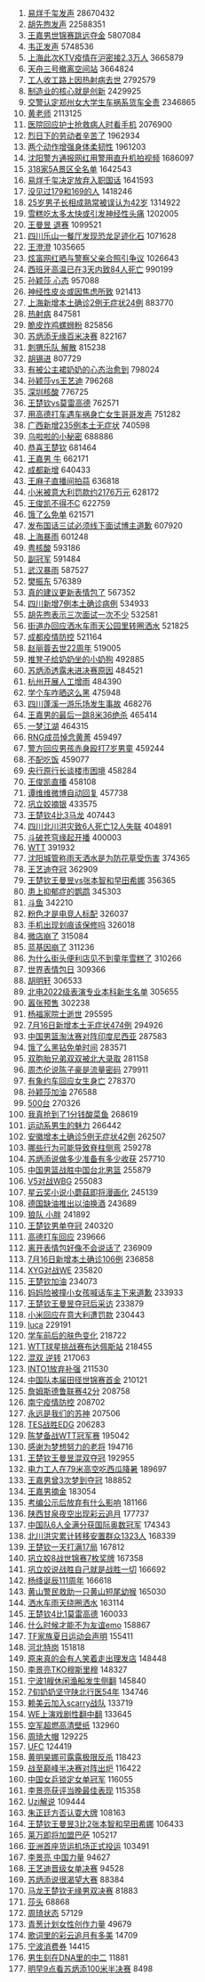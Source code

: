 1. [易烊千玺发声](https://s.weibo.com//weibo?q=%23%E6%98%93%E7%83%8A%E5%8D%83%E7%8E%BA%E5%8F%91%E5%A3%B0%23&Refer=top) 28670432
2. [胡先煦发声](https://s.weibo.com//weibo?q=%23%E8%83%A1%E5%85%88%E7%85%A6%E5%8F%91%E5%A3%B0%23&Refer=top) 22588351
3. [王嘉男世锦赛跳远夺金](https://s.weibo.com//weibo?q=%23%E7%8E%8B%E5%98%89%E7%94%B7%E4%B8%96%E9%94%A6%E8%B5%9B%E8%B7%B3%E8%BF%9C%E5%A4%BA%E9%87%91%23&Refer=top) 5807084
4. [韦正发声](https://s.weibo.com//weibo?q=%23%E9%9F%A6%E6%AD%A3%E5%8F%91%E5%A3%B0%23&Refer=top) 5748536
5. [上海此次KTV疫情在沪密接2.3万人](https://s.weibo.com//weibo?q=%23%E4%B8%8A%E6%B5%B7%E6%AD%A4%E6%AC%A1KTV%E7%96%AB%E6%83%85%E5%9C%A8%E6%B2%AA%E5%AF%86%E6%8E%A52.3%E4%B8%87%E4%BA%BA%23&Refer=top) 3665879
6. [天舟三号撤离空间站](https://s.weibo.com//weibo?q=%23%E5%A4%A9%E8%88%9F%E4%B8%89%E5%8F%B7%E6%92%A4%E7%A6%BB%E7%A9%BA%E9%97%B4%E7%AB%99%23&Refer=top) 3664824
7. [工人收工路上因热射病去世](https://s.weibo.com//weibo?q=%23%E5%B7%A5%E4%BA%BA%E6%94%B6%E5%B7%A5%E8%B7%AF%E4%B8%8A%E5%9B%A0%E7%83%AD%E5%B0%84%E7%97%85%E5%8E%BB%E4%B8%96%23&Refer=top) 2792579
8. [制造业的核心就是创新](https://s.weibo.com//weibo?q=%23%E5%88%B6%E9%80%A0%E4%B8%9A%E7%9A%84%E6%A0%B8%E5%BF%83%E5%B0%B1%E6%98%AF%E5%88%9B%E6%96%B0%23&Refer=top) 2429925
9. [交警认定郑州女大学生车祸系货车全责](https://s.weibo.com//weibo?q=%23%E4%BA%A4%E8%AD%A6%E8%AE%A4%E5%AE%9A%E9%83%91%E5%B7%9E%E5%A5%B3%E5%A4%A7%E5%AD%A6%E7%94%9F%E8%BD%A6%E7%A5%B8%E7%B3%BB%E8%B4%A7%E8%BD%A6%E5%85%A8%E8%B4%A3%23&Refer=top) 2346865
10. [黄老师](https://s.weibo.com//weibo?q=%E9%BB%84%E8%80%81%E5%B8%88&Refer=top) 2113125
11. [医院回应护士抢救病人时看手机](https://s.weibo.com//weibo?q=%23%E5%8C%BB%E9%99%A2%E5%9B%9E%E5%BA%94%E6%8A%A4%E5%A3%AB%E6%8A%A2%E6%95%91%E7%97%85%E4%BA%BA%E6%97%B6%E7%9C%8B%E6%89%8B%E6%9C%BA%23&Refer=top) 2076900
12. [烈日下的劳动者辛苦了](https://s.weibo.com//weibo?q=%23%E7%83%88%E6%97%A5%E4%B8%8B%E7%9A%84%E5%8A%B3%E5%8A%A8%E8%80%85%E8%BE%9B%E8%8B%A6%E4%BA%86%23&Refer=top) 1962934
13. [两个动作增强身体柔韧性](https://s.weibo.com//weibo?q=%23%E4%B8%A4%E4%B8%AA%E5%8A%A8%E4%BD%9C%E5%A2%9E%E5%BC%BA%E8%BA%AB%E4%BD%93%E6%9F%94%E9%9F%A7%E6%80%A7%23&Refer=top) 1961203
14. [沈阳警方通报网红用警用直升机拍视频](https://s.weibo.com//weibo?q=%23%E6%B2%88%E9%98%B3%E8%AD%A6%E6%96%B9%E9%80%9A%E6%8A%A5%E7%BD%91%E7%BA%A2%E7%94%A8%E8%AD%A6%E7%94%A8%E7%9B%B4%E5%8D%87%E6%9C%BA%E6%8B%8D%E8%A7%86%E9%A2%91%23&Refer=top) 1686097
15. [318家5A景区全名单](https://s.weibo.com//weibo?q=%23318%E5%AE%B65A%E6%99%AF%E5%8C%BA%E5%85%A8%E5%90%8D%E5%8D%95%23&Refer=top) 1642543
16. [易烊千玺决定放弃⼊职国话](https://s.weibo.com//weibo?q=%23%E6%98%93%E7%83%8A%E5%8D%83%E7%8E%BA%E5%86%B3%E5%AE%9A%E6%94%BE%E5%BC%83%E2%BC%8A%E8%81%8C%E5%9B%BD%E8%AF%9D%23&Refer=top) 1641593
17. [没见过179和169的人](https://s.weibo.com//weibo?q=%23%E6%B2%A1%E8%A7%81%E8%BF%87179%E5%92%8C169%E7%9A%84%E4%BA%BA%23&Refer=top) 1418246
18. [25岁男子长相成熟常被误认为42岁](https://s.weibo.com//weibo?q=%2325%E5%B2%81%E7%94%B7%E5%AD%90%E9%95%BF%E7%9B%B8%E6%88%90%E7%86%9F%E5%B8%B8%E8%A2%AB%E8%AF%AF%E8%AE%A4%E4%B8%BA42%E5%B2%81%23&Refer=top) 1314922
19. [雪糕吃太多太快或引发神经性头痛](https://s.weibo.com//weibo?q=%23%E9%9B%AA%E7%B3%95%E5%90%83%E5%A4%AA%E5%A4%9A%E5%A4%AA%E5%BF%AB%E6%88%96%E5%BC%95%E5%8F%91%E7%A5%9E%E7%BB%8F%E6%80%A7%E5%A4%B4%E7%97%9B%23&Refer=top) 1202005
20. [王曼昱 退赛](https://s.weibo.com//weibo?q=%E7%8E%8B%E6%9B%BC%E6%98%B1%20%E9%80%80%E8%B5%9B&Refer=top) 1099521
21. [四川乐山一餐厅发现恐龙足迹化石](https://s.weibo.com//weibo?q=%23%E5%9B%9B%E5%B7%9D%E4%B9%90%E5%B1%B1%E4%B8%80%E9%A4%90%E5%8E%85%E5%8F%91%E7%8E%B0%E6%81%90%E9%BE%99%E8%B6%B3%E8%BF%B9%E5%8C%96%E7%9F%B3%23&Refer=top) 1071628
22. [王澄澄](https://s.weibo.com//weibo?q=%E7%8E%8B%E6%BE%84%E6%BE%84&Refer=top) 1035665
23. [炫富网红晒与警察父亲合照引争议](https://s.weibo.com//weibo?q=%23%E7%82%AB%E5%AF%8C%E7%BD%91%E7%BA%A2%E6%99%92%E4%B8%8E%E8%AD%A6%E5%AF%9F%E7%88%B6%E4%BA%B2%E5%90%88%E7%85%A7%E5%BC%95%E4%BA%89%E8%AE%AE%23&Refer=top) 1026643
24. [西班牙高温已在3天内致84人死亡](https://s.weibo.com//weibo?q=%23%E8%A5%BF%E7%8F%AD%E7%89%99%E9%AB%98%E6%B8%A9%E5%B7%B2%E5%9C%A83%E5%A4%A9%E5%86%85%E8%87%B484%E4%BA%BA%E6%AD%BB%E4%BA%A1%23&Refer=top) 990199
25. [孙颖莎 心态](https://s.weibo.com//weibo?q=%E5%AD%99%E9%A2%96%E8%8E%8E%20%E5%BF%83%E6%80%81&Refer=top) 957088
26. [神经性皮炎或因焦虑所致](https://s.weibo.com//weibo?q=%23%E7%A5%9E%E7%BB%8F%E6%80%A7%E7%9A%AE%E7%82%8E%E6%88%96%E5%9B%A0%E7%84%A6%E8%99%91%E6%89%80%E8%87%B4%23&Refer=top) 921413
27. [上海新增本土确诊2例无症状24例](https://s.weibo.com//weibo?q=%23%E4%B8%8A%E6%B5%B7%E6%96%B0%E5%A2%9E%E6%9C%AC%E5%9C%9F%E7%A1%AE%E8%AF%8A2%E4%BE%8B%E6%97%A0%E7%97%87%E7%8A%B624%E4%BE%8B%23&Refer=top) 883770
28. [热射病](https://s.weibo.com//weibo?q=%23%E7%83%AD%E5%B0%84%E7%97%85%23&Refer=top) 847581
29. [脆皮炸鸡螺蛳粉](https://s.weibo.com//weibo?q=%23%E8%84%86%E7%9A%AE%E7%82%B8%E9%B8%A1%E8%9E%BA%E8%9B%B3%E7%B2%89%23&Refer=top) 825856
30. [苏炳添无缘百米决赛](https://s.weibo.com//weibo?q=%23%E8%8B%8F%E7%82%B3%E6%B7%BB%E6%97%A0%E7%BC%98%E7%99%BE%E7%B1%B3%E5%86%B3%E8%B5%9B%23&Refer=top) 822167
31. [刺猬乐队 解散](https://s.weibo.com//weibo?q=%E5%88%BA%E7%8C%AC%E4%B9%90%E9%98%9F%20%E8%A7%A3%E6%95%A3&Refer=top) 815238
32. [胡锡进](https://s.weibo.com//weibo?q=%E8%83%A1%E9%94%A1%E8%BF%9B&Refer=top) 807729
33. [有被公主裙奶奶的心态治愈到](https://s.weibo.com//weibo?q=%23%E6%9C%89%E8%A2%AB%E5%85%AC%E4%B8%BB%E8%A3%99%E5%A5%B6%E5%A5%B6%E7%9A%84%E5%BF%83%E6%80%81%E6%B2%BB%E6%84%88%E5%88%B0%23&Refer=top) 798024
34. [孙颖莎vs王艺迪](https://s.weibo.com//weibo?q=%23%E5%AD%99%E9%A2%96%E8%8E%8Evs%E7%8E%8B%E8%89%BA%E8%BF%AA%23&Refer=top) 796268
35. [深圳核酸](https://s.weibo.com//weibo?q=%E6%B7%B1%E5%9C%B3%E6%A0%B8%E9%85%B8&Refer=top) 776725
36. [王楚钦vs莫雷高德](https://s.weibo.com//weibo?q=%23%E7%8E%8B%E6%A5%9A%E9%92%A6vs%E8%8E%AB%E9%9B%B7%E9%AB%98%E5%BE%B7%23&Refer=top) 762571
37. [用高德打车遇车祸身亡女生哥哥发声](https://s.weibo.com//weibo?q=%23%E7%94%A8%E9%AB%98%E5%BE%B7%E6%89%93%E8%BD%A6%E9%81%87%E8%BD%A6%E7%A5%B8%E8%BA%AB%E4%BA%A1%E5%A5%B3%E7%94%9F%E5%93%A5%E5%93%A5%E5%8F%91%E5%A3%B0%23&Refer=top) 751282
38. [广西新增235例本土无症状](https://s.weibo.com//weibo?q=%23%E5%B9%BF%E8%A5%BF%E6%96%B0%E5%A2%9E235%E4%BE%8B%E6%9C%AC%E5%9C%9F%E6%97%A0%E7%97%87%E7%8A%B6%23&Refer=top) 740598
39. [乌啦啦的小秘密](https://s.weibo.com//weibo?q=%23%E4%B9%8C%E5%95%A6%E5%95%A6%E7%9A%84%E5%B0%8F%E7%A7%98%E5%AF%86%23&Refer=top) 688886
40. [恭喜王楚钦](https://s.weibo.com//weibo?q=%23%E6%81%AD%E5%96%9C%E7%8E%8B%E6%A5%9A%E9%92%A6%23&Refer=top) 681464
41. [王嘉男 牛](https://s.weibo.com//weibo?q=%E7%8E%8B%E5%98%89%E7%94%B7%20%E7%89%9B&Refer=top) 662171
42. [成都新增](https://s.weibo.com//weibo?q=%E6%88%90%E9%83%BD%E6%96%B0%E5%A2%9E&Refer=top) 640433
43. [王麻子直播间拍蒜](https://s.weibo.com//weibo?q=%23%E7%8E%8B%E9%BA%BB%E5%AD%90%E7%9B%B4%E6%92%AD%E9%97%B4%E6%8B%8D%E8%92%9C%23&Refer=top) 636818
44. [小米被意大利罚款约2176万元](https://s.weibo.com//weibo?q=%23%E5%B0%8F%E7%B1%B3%E8%A2%AB%E6%84%8F%E5%A4%A7%E5%88%A9%E7%BD%9A%E6%AC%BE%E7%BA%A62176%E4%B8%87%E5%85%83%23&Refer=top) 628172
45. [王俊凯不得不C](https://s.weibo.com//weibo?q=%23%E7%8E%8B%E4%BF%8A%E5%87%AF%E4%B8%8D%E5%BE%97%E4%B8%8DC%23&Refer=top) 622759
46. [饿了么免单](https://s.weibo.com//weibo?q=%23%E9%A5%BF%E4%BA%86%E4%B9%88%E5%85%8D%E5%8D%95%23&Refer=top) 621571
47. [发布国话三试必须线下面试博主道歉](https://s.weibo.com//weibo?q=%23%E5%8F%91%E5%B8%83%E5%9B%BD%E8%AF%9D%E4%B8%89%E8%AF%95%E5%BF%85%E9%A1%BB%E7%BA%BF%E4%B8%8B%E9%9D%A2%E8%AF%95%E5%8D%9A%E4%B8%BB%E9%81%93%E6%AD%89%23&Refer=top) 607920
48. [上海暴雨](https://s.weibo.com//weibo?q=%23%E4%B8%8A%E6%B5%B7%E6%9A%B4%E9%9B%A8%23&Refer=top) 601248
49. [粤核酸](https://s.weibo.com//weibo?q=%E7%B2%A4%E6%A0%B8%E9%85%B8&Refer=top) 593186
50. [副冠军](https://s.weibo.com//weibo?q=%E5%89%AF%E5%86%A0%E5%86%9B&Refer=top) 591484
51. [武汉暴雨](https://s.weibo.com//weibo?q=%23%E6%AD%A6%E6%B1%89%E6%9A%B4%E9%9B%A8%23&Refer=top) 587527
52. [樊振东](https://s.weibo.com//weibo?q=%E6%A8%8A%E6%8C%AF%E4%B8%9C&Refer=top) 576389
53. [真的建议更新表情包了](https://s.weibo.com//weibo?q=%23%E7%9C%9F%E7%9A%84%E5%BB%BA%E8%AE%AE%E6%9B%B4%E6%96%B0%E8%A1%A8%E6%83%85%E5%8C%85%E4%BA%86%23&Refer=top) 567352
54. [四川新增7例本土确诊病例](https://s.weibo.com//weibo?q=%23%E5%9B%9B%E5%B7%9D%E6%96%B0%E5%A2%9E7%E4%BE%8B%E6%9C%AC%E5%9C%9F%E7%A1%AE%E8%AF%8A%E7%97%85%E4%BE%8B%23&Refer=top) 534933
55. [胡先煦表示三次面试一次不少](https://s.weibo.com//weibo?q=%23%E8%83%A1%E5%85%88%E7%85%A6%E8%A1%A8%E7%A4%BA%E4%B8%89%E6%AC%A1%E9%9D%A2%E8%AF%95%E4%B8%80%E6%AC%A1%E4%B8%8D%E5%B0%91%23&Refer=top) 532581
56. [街道办回应洒水车雨天公园里转圈洒水](https://s.weibo.com//weibo?q=%23%E8%A1%97%E9%81%93%E5%8A%9E%E5%9B%9E%E5%BA%94%E6%B4%92%E6%B0%B4%E8%BD%A6%E9%9B%A8%E5%A4%A9%E5%85%AC%E5%9B%AD%E9%87%8C%E8%BD%AC%E5%9C%88%E6%B4%92%E6%B0%B4%23&Refer=top) 521825
57. [成都疫情防控](https://s.weibo.com//weibo?q=%E6%88%90%E9%83%BD%E7%96%AB%E6%83%85%E9%98%B2%E6%8E%A7&Refer=top) 521164
58. [赵丽蓉去世22周年](https://s.weibo.com//weibo?q=%23%E8%B5%B5%E4%B8%BD%E8%93%89%E5%8E%BB%E4%B8%9622%E5%91%A8%E5%B9%B4%23&Refer=top) 519005
59. [推凳子给奶奶坐的小奶狗](https://s.weibo.com//weibo?q=%23%E6%8E%A8%E5%87%B3%E5%AD%90%E7%BB%99%E5%A5%B6%E5%A5%B6%E5%9D%90%E7%9A%84%E5%B0%8F%E5%A5%B6%E7%8B%97%23&Refer=top) 492885
60. [苏炳添透露未进决赛原因](https://s.weibo.com//weibo?q=%23%E8%8B%8F%E7%82%B3%E6%B7%BB%E9%80%8F%E9%9C%B2%E6%9C%AA%E8%BF%9B%E5%86%B3%E8%B5%9B%E5%8E%9F%E5%9B%A0%23&Refer=top) 484521
61. [杭州开展人工增雨](https://s.weibo.com//weibo?q=%23%E6%9D%AD%E5%B7%9E%E5%BC%80%E5%B1%95%E4%BA%BA%E5%B7%A5%E5%A2%9E%E9%9B%A8%23&Refer=top) 484390
62. [学个车咋晒这么黑](https://s.weibo.com//weibo?q=%23%E5%AD%A6%E4%B8%AA%E8%BD%A6%E5%92%8B%E6%99%92%E8%BF%99%E4%B9%88%E9%BB%91%23&Refer=top) 475948
63. [四川蓬溪一游乐场发生事故](https://s.weibo.com//weibo?q=%23%E5%9B%9B%E5%B7%9D%E8%93%AC%E6%BA%AA%E4%B8%80%E6%B8%B8%E4%B9%90%E5%9C%BA%E5%8F%91%E7%94%9F%E4%BA%8B%E6%95%85%23&Refer=top) 468276
64. [王嘉男的最后一跳8米36绝杀](https://s.weibo.com//weibo?q=%23%E7%8E%8B%E5%98%89%E7%94%B7%E7%9A%84%E6%9C%80%E5%90%8E%E4%B8%80%E8%B7%B38%E7%B1%B336%E7%BB%9D%E6%9D%80%23&Refer=top) 465414
65. [一梦江湖](https://s.weibo.com//weibo?q=%23%E4%B8%80%E6%A2%A6%E6%B1%9F%E6%B9%96%23&Refer=top) 464315
66. [RNG成员悼念黄菁](https://s.weibo.com//weibo?q=%23RNG%E6%88%90%E5%91%98%E6%82%BC%E5%BF%B5%E9%BB%84%E8%8F%81%23&Refer=top) 459497
67. [警方回应男孩赤身殴打7岁男童](https://s.weibo.com//weibo?q=%23%E8%AD%A6%E6%96%B9%E5%9B%9E%E5%BA%94%E7%94%B7%E5%AD%A9%E8%B5%A4%E8%BA%AB%E6%AE%B4%E6%89%937%E5%B2%81%E7%94%B7%E7%AB%A5%23&Refer=top) 459244
68. [不配吃饭](https://s.weibo.com//weibo?q=%23%E4%B8%8D%E9%85%8D%E5%90%83%E9%A5%AD%23&Refer=top) 459077
69. [央行原行长谈楼市困境](https://s.weibo.com//weibo?q=%23%E5%A4%AE%E8%A1%8C%E5%8E%9F%E8%A1%8C%E9%95%BF%E8%B0%88%E6%A5%BC%E5%B8%82%E5%9B%B0%E5%A2%83%23&Refer=top) 458284
70. [王俊凯直播](https://s.weibo.com//weibo?q=%23%E7%8E%8B%E4%BF%8A%E5%87%AF%E7%9B%B4%E6%92%AD%23&Refer=top) 458108
71. [谭维维微博自动回复](https://s.weibo.com//weibo?q=%23%E8%B0%AD%E7%BB%B4%E7%BB%B4%E5%BE%AE%E5%8D%9A%E8%87%AA%E5%8A%A8%E5%9B%9E%E5%A4%8D%23&Refer=top) 457738
72. [巩立姣摘银](https://s.weibo.com//weibo?q=%23%E5%B7%A9%E7%AB%8B%E5%A7%A3%E6%91%98%E9%93%B6%23&Refer=top) 433575
73. [王楚钦4比3马龙](https://s.weibo.com//weibo?q=%23%E7%8E%8B%E6%A5%9A%E9%92%A64%E6%AF%943%E9%A9%AC%E9%BE%99%23&Refer=top) 407443
74. [四川北川洪灾致6人死亡12人失联](https://s.weibo.com//weibo?q=%23%E5%9B%9B%E5%B7%9D%E5%8C%97%E5%B7%9D%E6%B4%AA%E7%81%BE%E8%87%B46%E4%BA%BA%E6%AD%BB%E4%BA%A112%E4%BA%BA%E5%A4%B1%E8%81%94%23&Refer=top) 404891
75. [斗破苍穹缘起开播](https://s.weibo.com//weibo?q=%23%E6%96%97%E7%A0%B4%E8%8B%8D%E7%A9%B9%E7%BC%98%E8%B5%B7%E5%BC%80%E6%92%AD%23&Refer=top) 400003
76. [WTT](https://s.weibo.com//weibo?q=WTT&Refer=top) 391932
77. [沈阳城管称雨天洒水是为防花草受伤害](https://s.weibo.com//weibo?q=%23%E6%B2%88%E9%98%B3%E5%9F%8E%E7%AE%A1%E7%A7%B0%E9%9B%A8%E5%A4%A9%E6%B4%92%E6%B0%B4%E6%98%AF%E4%B8%BA%E9%98%B2%E8%8A%B1%E8%8D%89%E5%8F%97%E4%BC%A4%E5%AE%B3%23&Refer=top) 374365
78. [王艺迪夺冠](https://s.weibo.com//weibo?q=%23%E7%8E%8B%E8%89%BA%E8%BF%AA%E5%A4%BA%E5%86%A0%23&Refer=top) 362909
79. [王楚钦王曼昱vs张本智和早田希娜](https://s.weibo.com//weibo?q=%23%E7%8E%8B%E6%A5%9A%E9%92%A6%E7%8E%8B%E6%9B%BC%E6%98%B1vs%E5%BC%A0%E6%9C%AC%E6%99%BA%E5%92%8C%E6%97%A9%E7%94%B0%E5%B8%8C%E5%A8%9C%23&Refer=top) 356365
80. [患上抑郁症的鹦鹉](https://s.weibo.com//weibo?q=%23%E6%82%A3%E4%B8%8A%E6%8A%91%E9%83%81%E7%97%87%E7%9A%84%E9%B9%A6%E9%B9%89%23&Refer=top) 345303
81. [斗鱼](https://s.weibo.com//weibo?q=%E6%96%97%E9%B1%BC&Refer=top) 342210
82. [粉色才是电竞人标配](https://s.weibo.com//weibo?q=%23%E7%B2%89%E8%89%B2%E6%89%8D%E6%98%AF%E7%94%B5%E7%AB%9E%E4%BA%BA%E6%A0%87%E9%85%8D%23&Refer=top) 326037
83. [手机出现划痕该保修吗](https://s.weibo.com//weibo?q=%23%E6%89%8B%E6%9C%BA%E5%87%BA%E7%8E%B0%E5%88%92%E7%97%95%E8%AF%A5%E4%BF%9D%E4%BF%AE%E5%90%97%23&Refer=top) 326018
84. [微店崩了](https://s.weibo.com//weibo?q=%23%E5%BE%AE%E5%BA%97%E5%B4%A9%E4%BA%86%23&Refer=top) 315084
85. [蓝基因崩了](https://s.weibo.com//weibo?q=%E8%93%9D%E5%9F%BA%E5%9B%A0%E5%B4%A9%E4%BA%86&Refer=top) 311236
86. [为什么街头便利店见不到童年雪糕了](https://s.weibo.com//weibo?q=%23%E4%B8%BA%E4%BB%80%E4%B9%88%E8%A1%97%E5%A4%B4%E4%BE%BF%E5%88%A9%E5%BA%97%E8%A7%81%E4%B8%8D%E5%88%B0%E7%AB%A5%E5%B9%B4%E9%9B%AA%E7%B3%95%E4%BA%86%23&Refer=top) 310266
87. [世界表情包日](https://s.weibo.com//weibo?q=%23%E4%B8%96%E7%95%8C%E8%A1%A8%E6%83%85%E5%8C%85%E6%97%A5%23&Refer=top) 309366
88. [胡明轩](https://s.weibo.com//weibo?q=%E8%83%A1%E6%98%8E%E8%BD%A9&Refer=top) 306533
89. [北电2022级表演专业本科新生名单](https://s.weibo.com//weibo?q=%23%E5%8C%97%E7%94%B52022%E7%BA%A7%E8%A1%A8%E6%BC%94%E4%B8%93%E4%B8%9A%E6%9C%AC%E7%A7%91%E6%96%B0%E7%94%9F%E5%90%8D%E5%8D%95%23&Refer=top) 305655
90. [嚣张预售](https://s.weibo.com//weibo?q=%E5%9A%A3%E5%BC%A0%E9%A2%84%E5%94%AE&Refer=top) 302238
91. [杨福家院士逝世](https://s.weibo.com//weibo?q=%23%E6%9D%A8%E7%A6%8F%E5%AE%B6%E9%99%A2%E5%A3%AB%E9%80%9D%E4%B8%96%23&Refer=top) 295595
92. [7月16日新增本土无症状474例](https://s.weibo.com//weibo?q=%237%E6%9C%8816%E6%97%A5%E6%96%B0%E5%A2%9E%E6%9C%AC%E5%9C%9F%E6%97%A0%E7%97%87%E7%8A%B6474%E4%BE%8B%23&Refer=top) 294926
93. [中国男篮淘汰赛对阵印度尼西亚](https://s.weibo.com//weibo?q=%23%E4%B8%AD%E5%9B%BD%E7%94%B7%E7%AF%AE%E6%B7%98%E6%B1%B0%E8%B5%9B%E5%AF%B9%E9%98%B5%E5%8D%B0%E5%BA%A6%E5%B0%BC%E8%A5%BF%E4%BA%9A%23&Refer=top) 287583
94. [饿了么黑钻免单时间](https://s.weibo.com//weibo?q=%23%E9%A5%BF%E4%BA%86%E4%B9%88%E9%BB%91%E9%92%BB%E5%85%8D%E5%8D%95%E6%97%B6%E9%97%B4%23&Refer=top) 283571
95. [双胞胎兄弟双双被北大录取](https://s.weibo.com//weibo?q=%23%E5%8F%8C%E8%83%9E%E8%83%8E%E5%85%84%E5%BC%9F%E5%8F%8C%E5%8F%8C%E8%A2%AB%E5%8C%97%E5%A4%A7%E5%BD%95%E5%8F%96%23&Refer=top) 281158
96. [周杰伦说陈子豪是流量密码](https://s.weibo.com//weibo?q=%23%E5%91%A8%E6%9D%B0%E4%BC%A6%E8%AF%B4%E9%99%88%E5%AD%90%E8%B1%AA%E6%98%AF%E6%B5%81%E9%87%8F%E5%AF%86%E7%A0%81%23&Refer=top) 279911
97. [有象约车回应女生身亡](https://s.weibo.com//weibo?q=%23%E6%9C%89%E8%B1%A1%E7%BA%A6%E8%BD%A6%E5%9B%9E%E5%BA%94%E5%A5%B3%E7%94%9F%E8%BA%AB%E4%BA%A1%23&Refer=top) 278370
98. [孙颖莎加油](https://s.weibo.com//weibo?q=%E5%AD%99%E9%A2%96%E8%8E%8E%E5%8A%A0%E6%B2%B9&Refer=top) 276588
99. [500台](https://s.weibo.com//weibo?q=500%E5%8F%B0&Refer=top) 270326
100. [我真抢到了1分钱酸菜鱼](https://s.weibo.com//weibo?q=%23%E6%88%91%E7%9C%9F%E6%8A%A2%E5%88%B0%E4%BA%861%E5%88%86%E9%92%B1%E9%85%B8%E8%8F%9C%E9%B1%BC%23&Refer=top) 268619
101. [运动系男生的魅力](https://s.weibo.com//weibo?q=%23%E8%BF%90%E5%8A%A8%E7%B3%BB%E7%94%B7%E7%94%9F%E7%9A%84%E9%AD%85%E5%8A%9B%23&Refer=top) 266442
102. [安徽增本土确诊5例无症状42例](https://s.weibo.com//weibo?q=%23%E5%AE%89%E5%BE%BD%E5%A2%9E%E6%9C%AC%E5%9C%9F%E7%A1%AE%E8%AF%8A5%E4%BE%8B%E6%97%A0%E7%97%87%E7%8A%B642%E4%BE%8B%23&Refer=top) 262507
103. [哪些行为可能导致脊柱侧弯](https://s.weibo.com//weibo?q=%23%E5%93%AA%E4%BA%9B%E8%A1%8C%E4%B8%BA%E5%8F%AF%E8%83%BD%E5%AF%BC%E8%87%B4%E8%84%8A%E6%9F%B1%E4%BE%A7%E5%BC%AF%23&Refer=top) 259278
104. [苏炳添说做多少准备有多少收获](https://s.weibo.com//weibo?q=%23%E8%8B%8F%E7%82%B3%E6%B7%BB%E8%AF%B4%E5%81%9A%E5%A4%9A%E5%B0%91%E5%87%86%E5%A4%87%E6%9C%89%E5%A4%9A%E5%B0%91%E6%94%B6%E8%8E%B7%23&Refer=top) 257710
105. [中国男篮战胜中国台北男篮](https://s.weibo.com//weibo?q=%23%E4%B8%AD%E5%9B%BD%E7%94%B7%E7%AF%AE%E6%88%98%E8%83%9C%E4%B8%AD%E5%9B%BD%E5%8F%B0%E5%8C%97%E7%94%B7%E7%AF%AE%23&Refer=top) 255879
106. [V5对战WBG](https://s.weibo.com//weibo?q=%23V5%E5%AF%B9%E6%88%98WBG%23&Refer=top) 255083
107. [星云奖小说小蘑菇即将漫画化](https://s.weibo.com//weibo?q=%23%E6%98%9F%E4%BA%91%E5%A5%96%E5%B0%8F%E8%AF%B4%E5%B0%8F%E8%98%91%E8%8F%87%E5%8D%B3%E5%B0%86%E6%BC%AB%E7%94%BB%E5%8C%96%23&Refer=top) 245139
108. [德国缺油推出以油换酒](https://s.weibo.com//weibo?q=%23%E5%BE%B7%E5%9B%BD%E7%BC%BA%E6%B2%B9%E6%8E%A8%E5%87%BA%E4%BB%A5%E6%B2%B9%E6%8D%A2%E9%85%92%23&Refer=top) 243689
109. [狼队 小胖](https://s.weibo.com//weibo?q=%E7%8B%BC%E9%98%9F%20%E5%B0%8F%E8%83%96&Refer=top) 241892
110. [王楚钦男单夺冠](https://s.weibo.com//weibo?q=%23%E7%8E%8B%E6%A5%9A%E9%92%A6%E7%94%B7%E5%8D%95%E5%A4%BA%E5%86%A0%23&Refer=top) 240320
111. [高德打车回应](https://s.weibo.com//weibo?q=%23%E9%AB%98%E5%BE%B7%E6%89%93%E8%BD%A6%E5%9B%9E%E5%BA%94%23&Refer=top) 239666
112. [离开表情包好像不会说话了](https://s.weibo.com//weibo?q=%23%E7%A6%BB%E5%BC%80%E8%A1%A8%E6%83%85%E5%8C%85%E5%A5%BD%E5%83%8F%E4%B8%8D%E4%BC%9A%E8%AF%B4%E8%AF%9D%E4%BA%86%23&Refer=top) 236909
113. [7月16日新增本土确诊106例](https://s.weibo.com//weibo?q=%237%E6%9C%8816%E6%97%A5%E6%96%B0%E5%A2%9E%E6%9C%AC%E5%9C%9F%E7%A1%AE%E8%AF%8A106%E4%BE%8B%23&Refer=top) 236858
114. [XYG对战WE](https://s.weibo.com//weibo?q=%23XYG%E5%AF%B9%E6%88%98WE%23&Refer=top) 235820
115. [王楚钦加油](https://s.weibo.com//weibo?q=%23%E7%8E%8B%E6%A5%9A%E9%92%A6%E5%8A%A0%E6%B2%B9%23&Refer=top) 234073
116. [妈妈险被撞小女孩喊话车主下来道歉](https://s.weibo.com//weibo?q=%23%E5%A6%88%E5%A6%88%E9%99%A9%E8%A2%AB%E6%92%9E%E5%B0%8F%E5%A5%B3%E5%AD%A9%E5%96%8A%E8%AF%9D%E8%BD%A6%E4%B8%BB%E4%B8%8B%E6%9D%A5%E9%81%93%E6%AD%89%23&Refer=top) 233933
117. [王楚钦王曼昱夺冠后采访](https://s.weibo.com//weibo?q=%23%E7%8E%8B%E6%A5%9A%E9%92%A6%E7%8E%8B%E6%9B%BC%E6%98%B1%E5%A4%BA%E5%86%A0%E5%90%8E%E9%87%87%E8%AE%BF%23&Refer=top) 233879
118. [小米回应在意大利遭罚款](https://s.weibo.com//weibo?q=%23%E5%B0%8F%E7%B1%B3%E5%9B%9E%E5%BA%94%E5%9C%A8%E6%84%8F%E5%A4%A7%E5%88%A9%E9%81%AD%E7%BD%9A%E6%AC%BE%23&Refer=top) 230443
119. [luca](https://s.weibo.com//weibo?q=luca&Refer=top) 229191
120. [学车前后的肤色变化](https://s.weibo.com//weibo?q=%23%E5%AD%A6%E8%BD%A6%E5%89%8D%E5%90%8E%E7%9A%84%E8%82%A4%E8%89%B2%E5%8F%98%E5%8C%96%23&Refer=top) 218722
121. [WTT球星挑战赛布达佩斯站](https://s.weibo.com//weibo?q=%23WTT%E7%90%83%E6%98%9F%E6%8C%91%E6%88%98%E8%B5%9B%E5%B8%83%E8%BE%BE%E4%BD%A9%E6%96%AF%E7%AB%99%23&Refer=top) 218455
122. [混双 逆转](https://s.weibo.com//weibo?q=%E6%B7%B7%E5%8F%8C%20%E9%80%86%E8%BD%AC&Refer=top) 217063
123. [INTO1放弃补强](https://s.weibo.com//weibo?q=%23INTO1%E6%94%BE%E5%BC%83%E8%A1%A5%E5%BC%BA%23&Refer=top) 211530
124. [中国队本届田径世锦赛首金](https://s.weibo.com//weibo?q=%23%E4%B8%AD%E5%9B%BD%E9%98%9F%E6%9C%AC%E5%B1%8A%E7%94%B0%E5%BE%84%E4%B8%96%E9%94%A6%E8%B5%9B%E9%A6%96%E9%87%91%23&Refer=top) 210121
125. [詹姆斯德鲁联赛42分](https://s.weibo.com//weibo?q=%23%E8%A9%B9%E5%A7%86%E6%96%AF%E5%BE%B7%E9%B2%81%E8%81%94%E8%B5%9B42%E5%88%86%23&Refer=top) 208758
126. [南宁疫情防控](https://s.weibo.com//weibo?q=%E5%8D%97%E5%AE%81%E7%96%AB%E6%83%85%E9%98%B2%E6%8E%A7&Refer=top) 208702
127. [永远是我们的苏神](https://s.weibo.com//weibo?q=%23%E6%B0%B8%E8%BF%9C%E6%98%AF%E6%88%91%E4%BB%AC%E7%9A%84%E8%8B%8F%E7%A5%9E%23&Refer=top) 207506
128. [TES战胜EDG](https://s.weibo.com//weibo?q=%23TES%E6%88%98%E8%83%9CEDG%23&Refer=top) 206283
129. [陈梦备战WTT冠军赛](https://s.weibo.com//weibo?q=%23%E9%99%88%E6%A2%A6%E5%A4%87%E6%88%98WTT%E5%86%A0%E5%86%9B%E8%B5%9B%23&Refer=top) 195042
130. [感谢为梦想努力的老将](https://s.weibo.com//weibo?q=%E6%84%9F%E8%B0%A2%E4%B8%BA%E6%A2%A6%E6%83%B3%E5%8A%AA%E5%8A%9B%E7%9A%84%E8%80%81%E5%B0%86&Refer=top) 194716
131. [王楚钦王曼昱混双夺冠](https://s.weibo.com//weibo?q=%23%E7%8E%8B%E6%A5%9A%E9%92%A6%E7%8E%8B%E6%9B%BC%E6%98%B1%E6%B7%B7%E5%8F%8C%E5%A4%BA%E5%86%A0%23&Refer=top) 192955
132. [电力工人在79米高空吃西瓜降暑](https://s.weibo.com//weibo?q=%23%E7%94%B5%E5%8A%9B%E5%B7%A5%E4%BA%BA%E5%9C%A879%E7%B1%B3%E9%AB%98%E7%A9%BA%E5%90%83%E8%A5%BF%E7%93%9C%E9%99%8D%E6%9A%91%23&Refer=top) 189697
133. [王嘉男曾3次梦到夺冠](https://s.weibo.com//weibo?q=%23%E7%8E%8B%E5%98%89%E7%94%B7%E6%9B%BE3%E6%AC%A1%E6%A2%A6%E5%88%B0%E5%A4%BA%E5%86%A0%23&Refer=top) 188852
134. [王嘉男摘金](https://s.weibo.com//weibo?q=%23%E7%8E%8B%E5%98%89%E7%94%B7%E6%91%98%E9%87%91%23&Refer=top) 183054
135. [考编公示后放弃有什么影响](https://s.weibo.com//weibo?q=%23%E8%80%83%E7%BC%96%E5%85%AC%E7%A4%BA%E5%90%8E%E6%94%BE%E5%BC%83%E6%9C%89%E4%BB%80%E4%B9%88%E5%BD%B1%E5%93%8D%23&Refer=top) 181166
136. [陕西甘泉夜空出现彩云追月](https://s.weibo.com//weibo?q=%23%E9%99%95%E8%A5%BF%E7%94%98%E6%B3%89%E5%A4%9C%E7%A9%BA%E5%87%BA%E7%8E%B0%E5%BD%A9%E4%BA%91%E8%BF%BD%E6%9C%88%23&Refer=top) 177737
137. [中国队6人全满分获国际奥数冠军](https://s.weibo.com//weibo?q=%23%E4%B8%AD%E5%9B%BD%E9%98%9F6%E4%BA%BA%E5%85%A8%E6%BB%A1%E5%88%86%E8%8E%B7%E5%9B%BD%E9%99%85%E5%A5%A5%E6%95%B0%E5%86%A0%E5%86%9B%23&Refer=top) 174343
138. [北川洪灾累计转移安置群众1323人](https://s.weibo.com//weibo?q=%23%E5%8C%97%E5%B7%9D%E6%B4%AA%E7%81%BE%E7%B4%AF%E8%AE%A1%E8%BD%AC%E7%A7%BB%E5%AE%89%E7%BD%AE%E7%BE%A4%E4%BC%971323%E4%BA%BA%23&Refer=top) 168339
139. [王楚钦一天打满17局](https://s.weibo.com//weibo?q=%23%E7%8E%8B%E6%A5%9A%E9%92%A6%E4%B8%80%E5%A4%A9%E6%89%93%E6%BB%A117%E5%B1%80%23&Refer=top) 167812
140. [巩立姣8战世锦赛7枚奖牌](https://s.weibo.com//weibo?q=%23%E5%B7%A9%E7%AB%8B%E5%A7%A38%E6%88%98%E4%B8%96%E9%94%A6%E8%B5%9B7%E6%9E%9A%E5%A5%96%E7%89%8C%23&Refer=top) 167358
141. [巩立姣说战胜自己就是战胜一切](https://s.weibo.com//weibo?q=%23%E5%B7%A9%E7%AB%8B%E5%A7%A3%E8%AF%B4%E6%88%98%E8%83%9C%E8%87%AA%E5%B7%B1%E5%B0%B1%E6%98%AF%E6%88%98%E8%83%9C%E4%B8%80%E5%88%87%23&Refer=top) 166692
142. [杨绛诞辰111周年](https://s.weibo.com//weibo?q=%23%E6%9D%A8%E7%BB%9B%E8%AF%9E%E8%BE%B0111%E5%91%A8%E5%B9%B4%23&Refer=top) 166618
143. [黄山警民救助一只黄山短尾幼猴](https://s.weibo.com//weibo?q=%23%E9%BB%84%E5%B1%B1%E8%AD%A6%E6%B0%91%E6%95%91%E5%8A%A9%E4%B8%80%E5%8F%AA%E9%BB%84%E5%B1%B1%E7%9F%AD%E5%B0%BE%E5%B9%BC%E7%8C%B4%23&Refer=top) 165030
144. [洒水车雨天绕圈洒水](https://s.weibo.com//weibo?q=%23%E6%B4%92%E6%B0%B4%E8%BD%A6%E9%9B%A8%E5%A4%A9%E7%BB%95%E5%9C%88%E6%B4%92%E6%B0%B4%23&Refer=top) 163114
145. [王楚钦4比1莫雷高德](https://s.weibo.com//weibo?q=%E7%8E%8B%E6%A5%9A%E9%92%A64%E6%AF%941%E8%8E%AB%E9%9B%B7%E9%AB%98%E5%BE%B7&Refer=top) 160033
146. [什么时候才能不为友谊emo](https://s.weibo.com//weibo?q=%23%E4%BB%80%E4%B9%88%E6%97%B6%E5%80%99%E6%89%8D%E8%83%BD%E4%B8%8D%E4%B8%BA%E5%8F%8B%E8%B0%8Aemo%23&Refer=top) 158867
147. [TF家族夏日运动会声明](https://s.weibo.com//weibo?q=%23TF%E5%AE%B6%E6%97%8F%E5%A4%8F%E6%97%A5%E8%BF%90%E5%8A%A8%E4%BC%9A%E5%A3%B0%E6%98%8E%23&Refer=top) 155411
148. [河北特岗](https://s.weibo.com//weibo?q=%E6%B2%B3%E5%8C%97%E7%89%B9%E5%B2%97&Refer=top) 151818
149. [原来真的会有人笑着走出理发店](https://s.weibo.com//weibo?q=%23%E5%8E%9F%E6%9D%A5%E7%9C%9F%E7%9A%84%E4%BC%9A%E6%9C%89%E4%BA%BA%E7%AC%91%E7%9D%80%E8%B5%B0%E5%87%BA%E7%90%86%E5%8F%91%E5%BA%97%23&Refer=top) 148448
150. [李景亮TKO穆斯里穆](https://s.weibo.com//weibo?q=%23%E6%9D%8E%E6%99%AF%E4%BA%AETKO%E7%A9%86%E6%96%AF%E9%87%8C%E7%A9%86%23&Refer=top) 148327
151. [宁波1艘休闲渔船发生侧翻](https://s.weibo.com//weibo?q=%23%E5%AE%81%E6%B3%A21%E8%89%98%E4%BC%91%E9%97%B2%E6%B8%94%E8%88%B9%E5%8F%91%E7%94%9F%E4%BE%A7%E7%BF%BB%23&Refer=top) 145840
152. [7旬奶奶坚守陕北行医54年](https://s.weibo.com//weibo?q=%237%E6%97%AC%E5%A5%B6%E5%A5%B6%E5%9D%9A%E5%AE%88%E9%99%95%E5%8C%97%E8%A1%8C%E5%8C%BB54%E5%B9%B4%23&Refer=top) 134746
153. [赖美云加入scarry战队](https://s.weibo.com//weibo?q=%23%E8%B5%96%E7%BE%8E%E4%BA%91%E5%8A%A0%E5%85%A5scarry%E6%88%98%E9%98%9F%23&Refer=top) 133719
154. [WE上演戏剧性翻中翻](https://s.weibo.com//weibo?q=%23WE%E4%B8%8A%E6%BC%94%E6%88%8F%E5%89%A7%E6%80%A7%E7%BF%BB%E4%B8%AD%E7%BF%BB%23&Refer=top) 133645
155. [空军超燃高清壁纸](https://s.weibo.com//weibo?q=%23%E7%A9%BA%E5%86%9B%E8%B6%85%E7%87%83%E9%AB%98%E6%B8%85%E5%A3%81%E7%BA%B8%23&Refer=top) 132960
156. [周琦大帽](https://s.weibo.com//weibo?q=%23%E5%91%A8%E7%90%A6%E5%A4%A7%E5%B8%BD%23&Refer=top) 129225
157. [UFC](https://s.weibo.com//weibo?q=UFC&Refer=top) 124419
158. [黄明昊娜可露露极限反杀](https://s.weibo.com//weibo?q=%23%E9%BB%84%E6%98%8E%E6%98%8A%E5%A8%9C%E5%8F%AF%E9%9C%B2%E9%9C%B2%E6%9E%81%E9%99%90%E5%8F%8D%E6%9D%80%23&Refer=top) 118423
159. [战至巅峰半决赛对阵出炉](https://s.weibo.com//weibo?q=%23%E6%88%98%E8%87%B3%E5%B7%85%E5%B3%B0%E5%8D%8A%E5%86%B3%E8%B5%9B%E5%AF%B9%E9%98%B5%E5%87%BA%E7%82%89%23&Refer=top) 116422
160. [中国女乒锁定女单冠军](https://s.weibo.com//weibo?q=%23%E4%B8%AD%E5%9B%BD%E5%A5%B3%E4%B9%92%E9%94%81%E5%AE%9A%E5%A5%B3%E5%8D%95%E5%86%A0%E5%86%9B%23&Refer=top) 116055
161. [李景亮获评当晚最佳表现](https://s.weibo.com//weibo?q=%23%E6%9D%8E%E6%99%AF%E4%BA%AE%E8%8E%B7%E8%AF%84%E5%BD%93%E6%99%9A%E6%9C%80%E4%BD%B3%E8%A1%A8%E7%8E%B0%23&Refer=top) 115358
162. [Uzi解说](https://s.weibo.com//weibo?q=%23Uzi%E8%A7%A3%E8%AF%B4%23&Refer=top) 109444
163. [朱正廷方否认耍大牌](https://s.weibo.com//weibo?q=%23%E6%9C%B1%E6%AD%A3%E5%BB%B7%E6%96%B9%E5%90%A6%E8%AE%A4%E8%80%8D%E5%A4%A7%E7%89%8C%23&Refer=top) 108163
164. [王楚钦王曼昱3比2张本智和早田希娜](https://s.weibo.com//weibo?q=%23%E7%8E%8B%E6%A5%9A%E9%92%A6%E7%8E%8B%E6%9B%BC%E6%98%B13%E6%AF%942%E5%BC%A0%E6%9C%AC%E6%99%BA%E5%92%8C%E6%97%A9%E7%94%B0%E5%B8%8C%E5%A8%9C%23&Refer=top) 106433
165. [莱万即将加盟巴萨](https://s.weibo.com//weibo?q=%23%E8%8E%B1%E4%B8%87%E5%8D%B3%E5%B0%86%E5%8A%A0%E7%9B%9F%E5%B7%B4%E8%90%A8%23&Refer=top) 105217
166. [亚洲首座货运机场正式投运](https://s.weibo.com//weibo?q=%23%E4%BA%9A%E6%B4%B2%E9%A6%96%E5%BA%A7%E8%B4%A7%E8%BF%90%E6%9C%BA%E5%9C%BA%E6%AD%A3%E5%BC%8F%E6%8A%95%E8%BF%90%23&Refer=top) 103491
167. [李景亮 中国力量](https://s.weibo.com//weibo?q=%E6%9D%8E%E6%99%AF%E4%BA%AE%20%E4%B8%AD%E5%9B%BD%E5%8A%9B%E9%87%8F&Refer=top) 94627
168. [王艺迪晋级女单决赛](https://s.weibo.com//weibo?q=%23%E7%8E%8B%E8%89%BA%E8%BF%AA%E6%99%8B%E7%BA%A7%E5%A5%B3%E5%8D%95%E5%86%B3%E8%B5%9B%23&Refer=top) 94528
169. [苏炳添说很渴望大赛](https://s.weibo.com//weibo?q=%23%E8%8B%8F%E7%82%B3%E6%B7%BB%E8%AF%B4%E5%BE%88%E6%B8%B4%E6%9C%9B%E5%A4%A7%E8%B5%9B%23&Refer=top) 88384
170. [马龙王楚钦无缘男双决赛](https://s.weibo.com//weibo?q=%23%E9%A9%AC%E9%BE%99%E7%8E%8B%E6%A5%9A%E9%92%A6%E6%97%A0%E7%BC%98%E7%94%B7%E5%8F%8C%E5%86%B3%E8%B5%9B%23&Refer=top) 81883
171. [莎头](https://s.weibo.com//weibo?q=%E8%8E%8E%E5%A4%B4&Refer=top) 68868
172. [周琦状态](https://s.weibo.com//weibo?q=%23%E5%91%A8%E7%90%A6%E7%8A%B6%E6%80%81%23&Refer=top) 57129
173. [青葱计划女性创作力量](https://s.weibo.com//weibo?q=%23%E9%9D%92%E8%91%B1%E8%AE%A1%E5%88%92%E5%A5%B3%E6%80%A7%E5%88%9B%E4%BD%9C%E5%8A%9B%E9%87%8F%23&Refer=top) 49679
174. [歌词里的彩云追月有多美](https://s.weibo.com//weibo?q=%23%E6%AD%8C%E8%AF%8D%E9%87%8C%E7%9A%84%E5%BD%A9%E4%BA%91%E8%BF%BD%E6%9C%88%E6%9C%89%E5%A4%9A%E7%BE%8E%23&Refer=top) 14709
175. [宁波消费券](https://s.weibo.com//weibo?q=%23%E5%AE%81%E6%B3%A2%E6%B6%88%E8%B4%B9%E5%88%B8%23&Refer=top) 14415
176. [男生刻在DNA里的中二](https://s.weibo.com//weibo?q=%23%E7%94%B7%E7%94%9F%E5%88%BB%E5%9C%A8DNA%E9%87%8C%E7%9A%84%E4%B8%AD%E4%BA%8C%23&Refer=top) 11881
177. [明早9点看苏炳添100米半决赛](https://s.weibo.com//weibo?q=%23%E6%98%8E%E6%97%A99%E7%82%B9%E7%9C%8B%E8%8B%8F%E7%82%B3%E6%B7%BB100%E7%B1%B3%E5%8D%8A%E5%86%B3%E8%B5%9B%23&Refer=top) 8498
